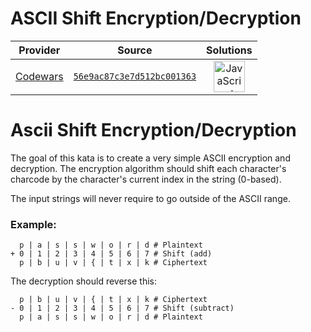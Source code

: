 [_metadata_:generated]: - "true"

# ASCII Shift Encryption/Decryption

<!-- INFO TABLE BEGIN -->

| Provider                                        | Source                                                                               | Solutions                                                                                                                                                    |
| :---------------------------------------------: | :----------------------------------------------------------------------------------: | :----------------------------------------------------------------------------------------------------------------------------------------------------------: |
| [Codewars](../../../docs/providers/Codewars.md) | [`56e9ac87c3e7d512bc001363`](https://www.codewars.com/kata/56e9ac87c3e7d512bc001363) | [<img src="https://res.cloudinary.com/rascaltwo/image/upload/v1631924076/javascript_ehszr7.svg" alt="JavaScript" title="JavaScript" width="50" />](solve.js) |

<!-- INFO TABLE END -->

# Ascii Shift Encryption/Decryption

The goal of this kata is to create a very simple ASCII encryption and decryption. The encryption algorithm should shift each character's charcode by the character's current index in the string (0-based).

The input strings will never require to go outside of the ASCII range.

### Example:
```
  p | a | s | s | w | o | r | d # Plaintext
+ 0 | 1 | 2 | 3 | 4 | 5 | 6 | 7 # Shift (add)
  p | b | u | v | { | t | x | k # Ciphertext
```

The decryption should reverse this:

```
  p | b | u | v | { | t | x | k # Ciphertext
- 0 | 1 | 2 | 3 | 4 | 5 | 6 | 7 # Shift (subtract)
  p | a | s | s | w | o | r | d # Plaintext
```

